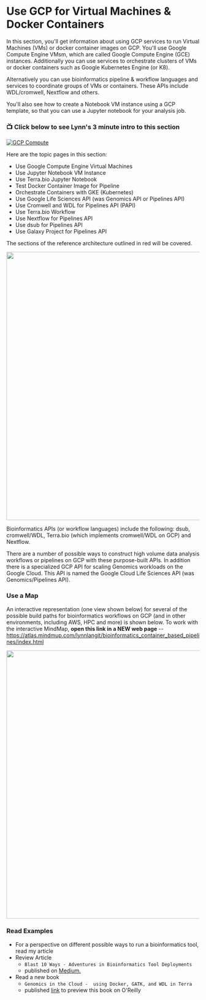 # Use GCP for Virtual Machines & Docker Containers

In this section, you'll get information about using GCP services to run Virtual Machines (VMs) or docker container images on GCP.  You'll use Google Compute Engine VMsm, which are called Google Compute Engine (GCE) instances.  Additionally you can use services to orchestrate clusters of VMs or docker containers such as Google Kubernetes Engine (or K8).  

Alternatively you can use bioinformatics pipeline & workflow languages and services to coordinate groups of VMs or containers.  These APIs include WDL/cromwell, Nextflow and others.

You'll also see how to create a Notebook VM instance using a GCP template, so that you can use a Jupyter notebook for your analysis job.

### 📺 Click below to see Lynn's 3 minute intro to this section  
[![GCP Compute](http://img.youtube.com/vi/hTdBDlrf80w/0.jpg)](http://www.youtube.com/watch?v=hTdBDlrf80w "Intro GCP Services for Compute")

Here are the topic pages in this section:

- Use Google Compute Engine Virtual Machines
- Use Jupyter Notebook VM Instance
- Use Terra.bio Jupyter Notebook
- Test Docker Container Image for Pipeline
- Orchestrate Containers with GKE (Kubernetes)
- Use Google Life Sciences API (was Genomics API or Pipelines API)
- Use Cromwell and WDL for Pipelines API (PAPI)
- Use Terra.bio Workflow
- Use Nextflow for Pipelines API
- Use dsub for Pipelines API
- Use Galaxy Project for Pipelines API

The sections of the reference architecture outlined in red will be covered.

<img src="https://github.com/lynnlangit/gcp-for-bioinformatics/blob/master/images/compute.png" width=700>

Bioinformatics APIs (or workflow languages) include the following: dsub, cromwell/WDL, Terra.bio (which implements cromwell/WDL on GCP) and Nextflow. 

There are a number of possible ways to construct high volume data analysis workflows or pipelines on GCP with these purpose-built APIs.  In addition there is a specialized GCP API for scaling Genomics workloads on the Google Cloud. This API is named the Google Cloud Life Sciences API (was Genomics/Pipelines API).  

### Use a Map

An interactive representation (one view shown below) for several of the possible build paths for bioinformatics workflows on GCP (and in other environments, including AWS, HPC and more) is shown below.  To work with the interactive MindMap, **open this link in a NEW web page** -- https://atlas.mindmup.com/lynnlangit/bioinformatics_container_based_pipelines/index.html

<img src="https://github.com/lynnlangit/gcp-for-bioinformatics/blob/master/images/workflows.png" width=700>

### Read Examples

- For a perspective on different possible ways to run a bioinformatics tool, read my article
- Review Article 
    - `Blast 10 Ways - Adventures in Bioinformatics Tool Deployments` 
    - published on [Medium.](https://medium.com/@lynnlangit/blast-10-ways-3db78f881059)
- Read a new book 
    - `Genomics in the Cloud -  using Docker, GATK, and WDL in Terra`
    - published [link](http://shop.oreilly.com/product/0636920058182.do) to preview this book on O'Reilly

